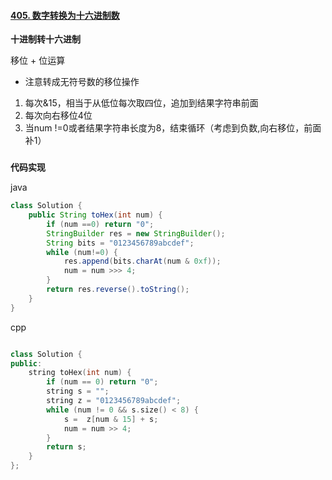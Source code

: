 #### [405. 数字转换为十六进制数](https://leetcode.cn/problems/convert-a-number-to-hexadecimal/)



**十进制转十六进制**



移位 + 位运算

- 注意转成无符号数的移位操作

1. 每次&15，相当于从低位每次取四位，追加到结果字符串前面
2. 每次向右移位4位
3. 当num !=0或者结果字符串长度为8，结束循环（考虑到负数,向右移位，前面补1）

### 

**代码实现**

java

```java
class Solution {
    public String toHex(int num) {
        if (num ==0) return "0";
        StringBuilder res = new StringBuilder();
        String bits = "0123456789abcdef";
        while (num!=0) {
            res.append(bits.charAt(num & 0xf));
            num = num >>> 4;
        }
        return res.reverse().toString();
    }
}
```



cpp

```cpp

class Solution {
public:
    string toHex(int num) {
        if (num == 0) return "0";
        string s = "";
        string z = "0123456789abcdef";
        while (num != 0 && s.size() < 8) {
            s =  z[num & 15] + s;
            num = num >> 4;
        }
        return s;
    }
};
```
